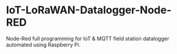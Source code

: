 # IoT-LoRaWAN-Datalogger-Node-RED
Node-Red full programming for IoT &amp; MQTT field station datalogger automated using Raspberry Pi.

